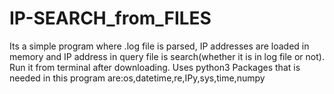 # IP-SEARCH_from_FILES
Its a simple program where .log file is parsed, IP addresses are loaded in memory and IP address in query file is search(whether it  is in log file or not).
Run it from terminal after downloading.
Uses python3
Packages that is needed in this program are:os,datetime,re,IPy,sys,time,numpy 
